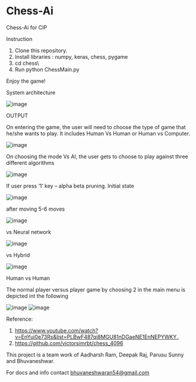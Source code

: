 # Chess-Ai
Chess-Ai for CIP

Instruction

1) Clone this repository.
2) Install libraries :  numpy, keras, chess, pygame
3) cd chess\
4) Run python ChessMain.py 

Enjoy the game!

System architecture

![image](https://user-images.githubusercontent.com/64410018/172865726-f521ad6e-5254-4cd4-b085-2ca28100e495.png)



OUTPUT

On entering the game, the user will need to choose the type of game that he/she wants to play. It includes Human Vs Human or Human vs Computer.

![image](https://user-images.githubusercontent.com/64410018/172862855-0cedaed4-5f92-4274-8c8d-634b1e453950.png)

On choosing the mode Vs AI, the user gets to choose to play against three different algorithms 

![image](https://user-images.githubusercontent.com/64410018/172862884-e909856b-c09f-4f6a-91d1-cc112d6e6360.png)

If user press ‘1’ key – alpha beta pruning.
Initial state

![image](https://user-images.githubusercontent.com/64410018/172863552-2ed6f337-9bce-432e-b3b4-06cb14cd00ff.png)


after moving 5-6 moves

![image](https://user-images.githubusercontent.com/64410018/172863628-0a62611c-8927-4323-bc78-7cf7a8be842d.png)

vs Neural network

![image](https://user-images.githubusercontent.com/64410018/172863747-65853d42-6fe3-4609-8ca5-cdf077c1a30b.png)

vs Hybrid

![image](https://user-images.githubusercontent.com/64410018/172863921-3eecc152-b4ab-4da9-986d-e16189dba47a.png)

Human vs Human

The normal player versus player game by choosing 2 in the main menu is depicted int the following 

![image](https://user-images.githubusercontent.com/64410018/172864275-dbe87fee-ca7e-4bcd-ba0c-ed0a46ef9872.png)   ![image](https://user-images.githubusercontent.com/64410018/172864316-acfe72ae-b56b-4ba3-a24c-8e27d241fa66.png)

  

Reference: 

1) https://www.youtube.com/watch?v=EnYui0e73Rs&list=PLBwF487qi8MGU81nDGaeNE1EnNEPYWKY_
2) https://github.com/victorsimrbt/chess_4096


This project is a team work of Aadharsh Ram, Deepak Raj, Parusu Sunny and Bhuvaneshwar.

For docs and info contact bhuvaneshwaran54@gmail.com
